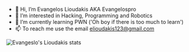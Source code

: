 - 👋 Hi, I’m Evangelos Lioudakis AKA Evangelospro
- 👀 I’m interested in Hacking, Programming and Robotics
- 🌱 I’m currently learning PWN ('Oh boy if there is too much to learn')
- 📫 To reach me use the email elioudakis123@gmail.com

![Evangeslo's Lioudakis stats](https://github-readme-stats.vercel.app/api?username=Evangelospro&show_icons=true&theme=radical)

<!---
Evangelospro/Evangelospro is a ✨ special ✨ repository because its `README.md` (this file) appears on your GitHub profile.
You can click the Preview link to take a look at your changes.
--->

